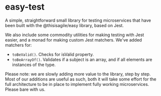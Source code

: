 # easy-test

A simple, straightforward small library for testing microservices that have been built  with the @thisisagile/easy library, based on Jest. 

We also include some commodity utilities for making testing with Jest easier, and a monad for making custom Jest matchers. We've added matchers for:

- `toBeValid()`. Checks for isValid property.
- `toBeArrayOf()`. Validates if a subject is an array, and if all elements are instances of the type.



Please note: we are slowly adding more value to the library, step by step. Most of our additions are useful as such, both it will take some effort for the full architecture to be in place to implement fully working microservices. Please bare with us.
